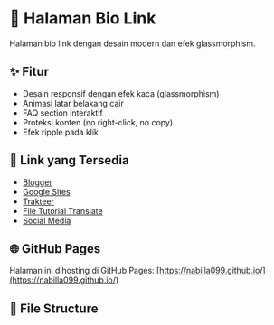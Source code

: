 # 🌟 Halaman Bio Link

Halaman bio link dengan desain modern dan efek glassmorphism.

## ✨ Fitur
- Desain responsif dengan efek kaca (glassmorphism)
- Animasi latar belakang cair
- FAQ section interaktif
- Proteksi konten (no right-click, no copy)
- Efek ripple pada klik

## 🔗 Link yang Tersedia
- [Blogger](https://nabillax.blogspot.com/)
- [Google Sites](https://sites.google.com/view/nabilla7/java-game)
- [Trakteer](https://trakteer.id/nabillakh/tip)
- [File Tutorial Translate](https://www.mediafire.com/file/77abry3g7fcnqu8/romhacking2016_copy_1.pdf/file)
- [Social Media](https://www.facebook.com/nabillaa.kh)

## 🌐 GitHub Pages
Halaman ini dihosting di GitHub Pages: [https://nabilla099.github.io/](https://nabilla099.github.io/)

## 📁 File Structure
